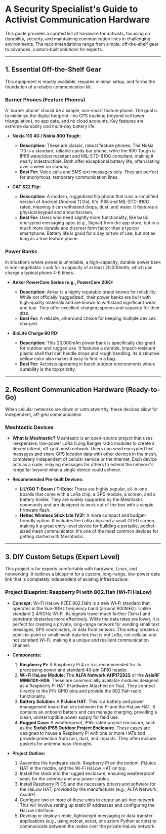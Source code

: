 # A Security Specialist's Guide to Activist Communication Hardware

This guide provides a curated list of hardware for activists, focusing on durability, security, and maintaining communication lines in challenging environments. The recommendations range from simple, off-the-shelf gear to advanced, custom-built solutions for experts.

---

## 1. Essential Off-the-Shelf Gear

This equipment is readily available, requires minimal setup, and forms the foundation of a reliable communication kit.

### Burner Phones (Feature Phones)

A 'burner phone' should be a simple, non-smart feature phone. The goal is to minimize the digital footprint—no GPS tracking (beyond cell tower triangulation), no app data, and no cloud accounts. Key features are extreme durability and multi-day battery life.

*   **Nokia 110 4G / Nokia 800 Tough:**
    *   **Description:** These are classic, robust feature phones. The Nokia 110 is a standard, reliable candy bar phone, while the 800 Tough is IP68 water/dust resistant and MIL-STD-810G compliant, making it nearly indestructible. Both offer exceptional battery life, often lasting over a week on standby.
    *   **Best For:** Voice calls and SMS text messages only. They are perfect for anonymous, temporary communication lines.

*   **CAT S22 Flip:**
    *   **Description:** A modern, ruggedized flip phone that runs a simplified version of Android (Android 11 Go). It's IP68 and MIL-STD-810G rated, meaning it can withstand drops, dust, and water. It features a physical keypad and a touchscreen.
    *   **Best For:** Users who need slightly more functionality, like basic encrypted messaging apps (e.g., Signal) from the app store, but in a much more durable and discreet form factor than a typical smartphone. Battery life is good for a day or two of use, but not as long as a true feature phone.

### Power Banks

In situations where power is unreliable, a high-capacity, durable power bank is non-negotiable. Look for a capacity of at least 20,000mAh, which can charge a typical phone 4-6 times.

*   **Anker PowerCore Series (e.g., PowerCore 20K):**
    *   **Description:** Anker is a highly reputable brand known for reliability. While not officially 'ruggedized', their power banks are built with high-quality materials and are known to withstand significant wear and tear. They offer excellent charging speeds and capacity for their size.
    *   **Best For:** A reliable, all-around choice for keeping multiple devices charged.

*   **BioLite Charge 80 PD:**
    *   **Description:** This 20,000mAh power bank is specifically designed for outdoor and rugged use. It features a durable, impact-resistant plastic shell that can handle drops and rough handling. Its distinctive yellow color also makes it easy to find in a bag.
    *   **Best For:** Activists operating in harsh outdoor environments where durability is the top priority.

---

## 2. Resilient Communication Hardware (Ready-to-Go)

When cellular networks are down or untrustworthy, these devices allow for independent, off-grid communication.

### Meshtastic Devices

*   **What is Meshtastic?**
    Meshtastic is an open-source project that uses inexpensive, low-power LoRa (Long Range) radio modules to create a decentralized, off-grid mesh network. Users can send encrypted text messages and share GPS location data with other devices in the mesh, completely independent of cellular service or the internet. Each device acts as a node, relaying messages for others to extend the network's range far beyond what a single device could achieve.

*   **Recommended Pre-built Devices:**
    *   **LILYGO T-Beam / T-Echo:** These are highly popular, all-in-one boards that come with a LoRa chip, a GPS module, a screen, and a battery holder. They are widely supported by the Meshtastic community and are designed to work out of the box with a simple firmware flash.
    *   **Heltec Wireless Stick Lite (V3):** A more compact and budget-friendly option. It includes the LoRa chip and a small OLED screen, making it a great entry-level device for building a portable, pocket-sized mesh communicator. It's one of the most common devices for getting started with Meshtastic.

---

## 3. DIY Custom Setups (Expert Level)

This project is for experts comfortable with hardware, Linux, and networking. It outlines a blueprint for a custom, long-range, low-power data link that is completely independent of existing infrastructure.

### Project Blueprint: Raspberry Pi with 802.11ah (Wi-Fi HaLow)

*   **Concept:**
    Wi-Fi HaLow (IEEE 802.11ah) is a new Wi-Fi standard that operates in the Sub-1GHz frequency band (around 900MHz). Unlike standard 2.4/5GHz Wi-Fi, its signals travel much farther (1km+) and penetrate obstacles more effectively. While the data rates are lower, it is perfect for creating a private, long-range network for sending small text messages, GPS coordinates, or data from sensors. This setup creates a point-to-point or small mesh data link that is not LoRa, not cellular, and not standard Wi-Fi, making it a unique and resilient communication channel.

*   **Components:**
    1.  **Raspberry Pi:** A Raspberry Pi 4 or 5 is recommended for its processing power and standard 40-pin GPIO header.
    2.  **Wi-Fi HaLow Module:** The **ALFA Network AHPI7292S** or the **AsiaRF MM610X-H06**. These are commercially available modules designed as a Raspberry Pi HAT (Hardware Attached on Top). They connect directly to the Pi's GPIO pins and provide the 802.11ah radio functionality.
    3.  **Battery Solution:** A **PiJuice HAT**. This is a battery and power management board that sits between the Pi and the HaLow HAT. It contains an onboard battery and can manage charging, providing a clean, uninterruptible power supply for field use.
    4.  **Rugged Case:** A weatherproof, IP65-rated project enclosure, such as the **Sixfab IP65 Outdoor Project Enclosure**. These cases are designed to house a Raspberry Pi with one or more HATs and provide protection from rain, dust, and impacts. They often include gaskets for antenna pass-throughs.

*   **Project Outline:**
    1.  Assemble the hardware stack: Raspberry Pi on the bottom, PiJuice HAT in the middle, and the Wi-Fi HaLow HAT on top.
    2.  Install the stack into the rugged enclosure, ensuring weatherproof seals for the antenna and any power cables.
    3.  Install Raspberry Pi OS and the necessary drivers and software for the HaLow HAT, provided by the manufacturer (e.g., ALFA Network, AsiaRF).
    4.  Configure two or more of these units to create an ad-hoc network. This will involve setting up static IP addresses and configuring the HaLow interface.
    5.  Develop or deploy simple, lightweight messaging or data transfer applications (e.g., using netcat, socat, or custom Python scripts) to communicate between the nodes over the private HaLow network.
